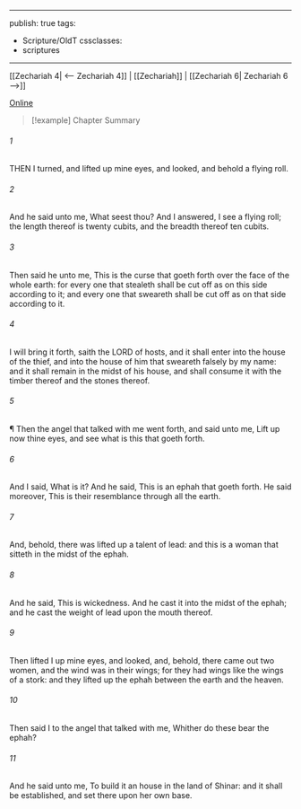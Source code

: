 

---
publish: true
tags:
  - Scripture/OldT
cssclasses:
  - scriptures
---
[[Zechariah 4| <-- Zechariah 4]] | [[Zechariah]] | [[Zechariah 6| Zechariah 6 -->]]

[Online](https://churchofjesuschrist.org/study/scriptures/ot/zech/5?lang=eng)

>[!example] Chapter Summary
>
###### 1
THEN I turned, and lifted up mine eyes, and looked, and behold a flying roll.
###### 2
And he said unto me, What seest thou?  And I answered, I see a flying roll; the length thereof is twenty cubits, and the breadth thereof ten cubits.
###### 3
Then said he unto me, This is the curse that goeth forth over the face of the whole earth: for every one that stealeth shall be cut off as on this side according to it; and every one that sweareth shall be cut off as on that side according to it.
###### 4
I will bring it forth, saith the LORD of hosts, and it shall enter into the house of the thief, and into the house of him that sweareth falsely by my name: and it shall remain in the midst of his house, and shall consume it with the timber thereof and the stones thereof.
###### 5
¶ Then the angel that talked with me went forth, and said unto me, Lift up now thine eyes, and see what is this that goeth forth.
###### 6
And I said, What is it?  And he said, This is an ephah that goeth forth.  He said moreover, This is their resemblance through all the earth.
###### 7
And, behold, there was lifted up a talent of lead: and this is a woman that sitteth in the midst of the ephah.
###### 8
And he said, This is wickedness.  And he cast it into the midst of the ephah; and he cast the weight of lead upon the mouth thereof.
###### 9
Then lifted I up mine eyes, and looked, and, behold, there came out two women, and the wind was in their wings; for they had wings like the wings of a stork: and they lifted up the ephah between the earth and the heaven.
###### 10
Then said I to the angel that talked with me, Whither do these bear the ephah?
###### 11
And he said unto me, To build it an house in the land of Shinar: and it shall be established, and set there upon her own base.



